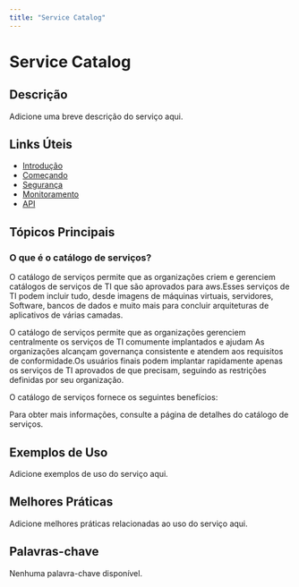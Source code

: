```yaml
---
title: "Service Catalog"
---
```


# Service Catalog

## Descrição

Adicione uma breve descrição do serviço aqui.

## Links Úteis

- [Introdução](https://docs.aws.amazon.com/servicecatalog/latest/adminguide/introduction.html)
- [Começando](https://docs.aws.amazon.com/servicecatalog/latest/adminguide/getting-started.html)
- [Segurança](https://docs.aws.amazon.com/servicecatalog/latest/adminguide/security.html)
- [Monitoramento](https://docs.aws.amazon.com/servicecatalog/latest/adminguide/monitoring.html)
- [API](https://docs.aws.amazon.com/servicecatalog/latest/adminguide/api.html)

## Tópicos Principais

### O que é o catálogo de serviços?

O catálogo de serviços permite que as organizações criem e gerenciem catálogos de serviços de TI que são aprovados
para aws.Esses serviços de TI podem incluir tudo, desde imagens de máquinas virtuais, servidores,
Software, bancos de dados e muito mais para concluir arquiteturas de aplicativos de várias camadas.

O catálogo de serviços permite que as organizações gerenciem centralmente os serviços de TI comumente implantados e ajudam
As organizações alcançam governança consistente e atendem aos requisitos de conformidade.Os usuários finais podem
implantar rapidamente apenas os serviços de TI aprovados de que precisam, seguindo as restrições definidas por seu
organização.

O catálogo de serviços fornece os seguintes benefícios:

Para obter mais informações, consulte a página de detalhes do catálogo de serviços.

## Exemplos de Uso

Adicione exemplos de uso do serviço aqui.

## Melhores Práticas

Adicione melhores práticas relacionadas ao uso do serviço aqui.

## Palavras-chave

Nenhuma palavra-chave disponível.
